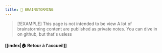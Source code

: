 ```yaml
---
title: 🧠 BRAINSTORMING
---
```


 > [!EXAMPLE] This page is not intended to be view
 > A lot of brainstorming content are published as private notes. You can dive in on github, but that's usless
 
 

#### [[index|🏠 Retour à l'accueil]]